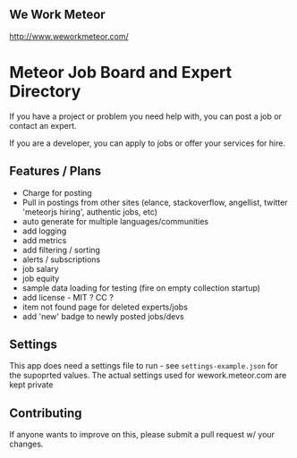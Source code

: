 ## We Work Meteor
http://www.weworkmeteor.com/

# Meteor Job Board and Expert Directory

If you have a project or problem you need help with, you can post a job or contact an expert.

If you are a developer, you can apply to jobs or offer your services for hire.


## Features / Plans
* Charge for posting
* Pull in postings from other sites (elance, stackoverflow, angellist, twitter 'meteorjs hiring', authentic jobs, etc)
* auto generate for multiple languages/communities
* add logging
* add metrics
* add filtering / sorting
* alerts / subscriptions
* job salary
* job equity
* sample data loading for testing (fire on empty collection startup)
* add license - MIT ? CC ?
* item not found page for deleted experts/jobs
* add 'new' badge to newly posted jobs/devs


## Settings
This app does need a settings file to run - see `settings-example.json` for the supoprted values.  The actual settings used for wework.meteor.com are kept private

## Contributing
If anyone wants to improve on this, please submit a pull request w/ your changes.
